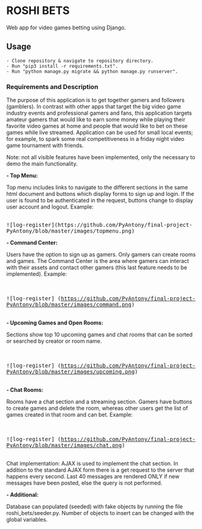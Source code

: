 # ROSHI BETS

Web app for video games betting using Django.


## Usage

    - Clone repository & navigate to repository directory.
    - Run "pip3 install -r requirements.txt".
    - Run "python manage.py migrate && python manage.py runserver".


### Requirements and Description

The purpose of this application is to get together gamers and followers (gamblers). In contrast with other
apps that target the big video game industry events and professional gamers and fans, this application targets amateur 
gamers that would like to earn some money while playing their favorite video games at home and people that would
like to bet on these games while live streamed. Application can be used for small local events; for example, to spark 
some real competitiveness in a friday night video game tournament with friends.  

Note: not all visible features have been implemented, only the necessary to demo the main functionality.     

**- Top Menu:** 

Top menu includes links to navigate to the different sections in the same html document and buttons which display 
forms to sign up and login. If the user is found to be authenticated in the request, buttons change to display 
user account and logout. Example:

<br />
<kbd>![log-register](https://github.com/PyAntony/final-project-PyAntony/blob/master/images/topmenu.png)</kbd>
<br /> 

**- Command Center:** 

Users have the option to sign up as gamers. Only gamers can create rooms and games. The Command Center is the area 
where gamers can interact with their assets and contact other gamers (this last feature needs to be implemented). 
Example: 

<br /><br />
<kbd>![log-register]
(https://github.com/PyAntony/final-project-PyAntony/blob/master/images/command.png)
</kbd>
<br /><br />

**- Upcoming Games and Open Rooms:** 

Sections show top 10 upcoming games and chat rooms that can be sorted or searched by creator or room name.

<br /><br />
<kbd>![log-register]
(https://github.com/PyAntony/final-project-PyAntony/blob/master/images/upcoming.png)
</kbd>
<br /><br />

**- Chat Rooms:** 

Rooms have a chat section and a streaming section. Gamers have buttons to create games and delete the room, 
whereas other users get the list of games created in that room and can bet. Example:

<br /><br />
<kbd>![log-register]
(https://github.com/PyAntony/final-project-PyAntony/blob/master/images/chat.png)
</kbd>
<br /><br />

Chat implementation: AJAX is used to implement the chat section. In addition to the standard AJAX form there is a 
get request to the server that happens every second. Last 40 messages are rendered ONLY if new messages have been 
posted, else the query is not performed.  

**- Additional:**

Database can populated (seeded) with fake objects by running the file roshi_bets/seeder.py. Number of objects
to insert can be changed with the global variables.


